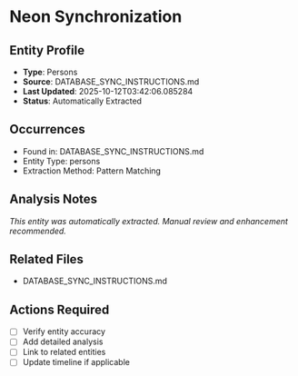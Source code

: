 # Neon Synchronization

## Entity Profile
- **Type**: Persons
- **Source**: DATABASE_SYNC_INSTRUCTIONS.md
- **Last Updated**: 2025-10-12T03:42:06.085284
- **Status**: Automatically Extracted

## Occurrences
- Found in: DATABASE_SYNC_INSTRUCTIONS.md
- Entity Type: persons
- Extraction Method: Pattern Matching

## Analysis Notes
*This entity was automatically extracted. Manual review and enhancement recommended.*

## Related Files
- DATABASE_SYNC_INSTRUCTIONS.md

## Actions Required
- [ ] Verify entity accuracy
- [ ] Add detailed analysis
- [ ] Link to related entities
- [ ] Update timeline if applicable
